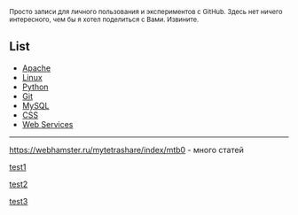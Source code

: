 <small>Просто записи для личного пользования и экспериментов с GitHub. Здесь нет ничего интересного, чем бы я хотел поделиться с Вами. Извините.</small>

## List

* [Apache](apache)
* [Linux](linux)
* [Python](python)
* [Git](git)
* [MySQL](mysql)
* [CSS](css)
* [Web Services](web-services)

___

<https://webhamster.ru/mytetrashare/index/mtb0> - много статей

[test1](test)

[test2](test2)

[test3](test3)


